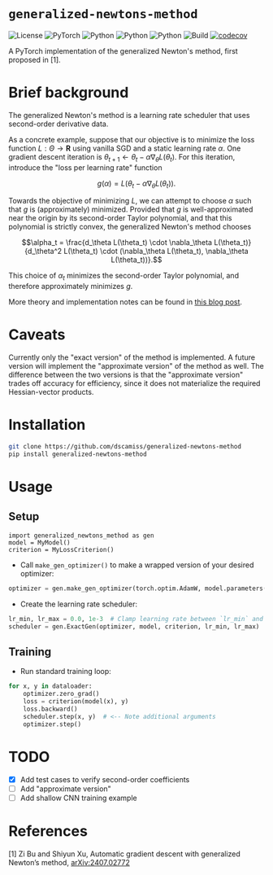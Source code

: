 # `generalized-newtons-method`

![License](https://img.shields.io/badge/license-MIT-blue)
![PyTorch](https://img.shields.io/badge/PyTorch-%23EE4C2C.svg?logo=PyTorch&logoColor=white)
![Python](https://img.shields.io/badge/python-3.9-blue.svg)
![Python](https://img.shields.io/badge/python-3.10-blue.svg)
![Python](https://img.shields.io/badge/python-3.11-blue.svg)
![Build](https://github.com/dscamiss/generalized-newtons-method/actions/workflows/python-package.yml/badge.svg)
[![codecov](https://codecov.io/gh/dscamiss/generalized-newtons-method/graph/badge.svg?token=ZWTBITN49T)](https://codecov.io/gh/dscamiss/generalized-newtons-method)

A PyTorch implementation of the generalized Newton's method, first proposed in [1].

# Brief background

The generalized Newton's method is a learning rate scheduler that uses second-order derivative data.

As a concrete example, suppose that our objective is to minimize the loss function $L: \Theta \to \mathbf{R}$ using
vanilla SGD and a static learning rate $\alpha$.  One gradient descent iteration is $\theta_{t+1} \leftarrow \theta_t - \alpha \nabla_\theta L(\theta_t)$.
For this iteration, introduce the "loss per learning rate" function 

$$g(\alpha) = L(\theta_t - \alpha \nabla_\theta L(\theta_t)).$$  

Towards the objective of minimizing $L$, we can attempt to choose $\alpha$ such that 
$g$ is (approximately) minimized.  Provided that $g$ is well-approximated 
near the origin by its second-order Taylor polynomial, and
that this polynomial is strictly convex, the generalized Newton's method chooses

$$\alpha_t = \frac{d_\theta L(\theta_t) \cdot \nabla_\theta L(\theta_t)}{d_\theta^2 L(\theta_t) \cdot (\nabla_\theta L(\theta_t), \nabla_\theta L(\theta_t))}.$$

This choice of $\alpha_t$ minimizes the second-order Taylor polynomial, and therefore approximately minimizes $g$.

More theory and implementation notes can be found in [this blog post](https://dscamiss.github.io/blog/posts/generalized_newtons_method).

# Caveats

Currently only the "exact version" of the method is implemented. A future version will implement the "approximate 
version" of the method as well.  The difference between the two versions is that the "approximate version" trades off 
accuracy for efficiency, since it does not materialize the required Hessian-vector products.

# Installation

```bash
git clone https://github.com/dscamiss/generalized-newtons-method
pip install generalized-newtons-method
```

# Usage

## Setup

```
import generalized_newtons_method as gen
model = MyModel()
criterion = MyLossCriterion()
```

* Call `make_gen_optimizer()` to make a wrapped version of your desired optimizer:

```python
optimizer = gen.make_gen_optimizer(torch.optim.AdamW, model.parameters())
```

* Create the learning rate scheduler:

```python
lr_min, lr_max = 0.0, 1e-3  # Clamp learning rate between `lr_min` and `lr_max`
scheduler = gen.ExactGen(optimizer, model, criterion, lr_min, lr_max)
```

## Training

* Run standard training loop:

```python
for x, y in dataloader:
    optimizer.zero_grad()
    loss = criterion(model(x), y)
    loss.backward()
    scheduler.step(x, y)  # <-- Note additional arguments
    optimizer.step()
```

# TODO

- [x] Add test cases to verify second-order coefficients
- [ ] Add "approximate version"
- [ ] Add shallow CNN training example

# References

[1] Zi Bu and Shiyun Xu, Automatic gradient descent with generalized Newton’s method, [arXiv:2407.02772](https://arxiv.org/abs/2407.02772)
